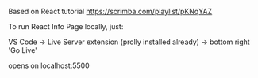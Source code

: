 Based on React tutorial https://scrimba.com/playlist/pKNqYAZ<br>

To run React Info Page locally, just:<br>

VS Code -> Live Server extension (prolly installed already) -> bottom right 'Go Live'<br>

opens on localhost:5500

